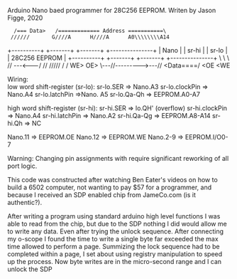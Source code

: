 Arduino Nano baed programmer for 28C256 EEPROM.
Writen by Jason Figge, 2020

      /=== Data>   /============= Address ===========\
     //////       G////A      H////A      A0\\\\\\\\A14
 +----------+   +-------+   +-------+   +---------------+
 |  Nano    |   | sr-hi |   | sr-lo |   | 28C256 EEPROM |
 +----------+   +-------+   +-------+   +---------------+
   \   \   \\     //   \---<---/ //        /////   /   /
    WE> OE> \\---//--------->---//   <Data====/ <OE <WE


Wiring:  
 low word shift-register (sr-lo):
   sr-lo.SER => Nano.A3
   sr-lo.clockPin => Nano.A4
   sr-lo.latchPin =>Nano. A5
   sr-lo.Qa-Qh => EEPROM.A0-A7
 
 high word shift-register (sr-hi):
   sr-hi.SER => lo.QH' (overflow)
   sr-hi.clockPin => Nano.A4
   sr-hi.latchPin => Nano.A2
   sr-hi.Qa-Qg => EEPROM.A8-A14
   sr-hi.Qh => NC
  
 Nano.11 => EEPROM.OE
 Nano.12 => EEPROM.WE
 Nano.2-9  => EEPROM.I/O0-7
 
 Warning: Changing pin assignments with require significant
 reworking of all port logic.

This code was constructed after watching Ben Eater's videos
on how to build a 6502 computer, not wanting to pay $57 for
a programmer, and because I received an SDP enabled chip from
JameCo.com (is it authentic?).

After writing a program using standard arduino high level 
functions I was able to read from the chip, but due to the SDP
nothing I did would allow me to write any data.  Even after
trying the unlock sequence. After connecting my o-scope I 
found the time to write a single byte far exceeded the max
time allowed to perform a page.  Summizing the lock sequence
had to be completed within a page, I set about using registry
manipulation to speed up the process.  Now byte writes are
in the micro-second range and I can unlock the SDP
